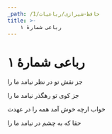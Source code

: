 ```yaml
---
_path: /حافظ-شیرازی/رباعیات/1
title: >-
    رباعی شمارهٔ ۱
---
```

# رباعی شمارهٔ ۱

<div class="b" id="bn1"><div class="m1"><p>جز نقش تو در نظر نیامد ما را</p></div>
<div class="m2"><p>جز کوی تو رهگذر نیامد ما را</p></div></div>
<div class="b" id="bn2"><div class="m1"><p>خواب ارچه خوش آمد همه را در عهدت</p></div>
<div class="m2"><p>حقا که به چشم در نیامد ما را</p></div></div>
